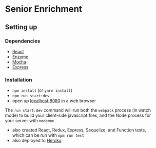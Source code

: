 # Senior Enrichment

## Setting up

### Dependencies

* [React](https://reactjs.org)
* [Enzyme](https://airbnb.io/enzyme)
* [Mocha](https://mochajs.org)
* [Express](https://expressjs.com)

### Installation

* `npm install` (or `yarn install`)
* `npm run start:dev`
* open up [localhost:8080](http://localhost:8080) in a web browser

The `run start:dev` command will run both the `webpack` process (in watch mode) to build your client-side javascript files, and the Node process for your server with `nodemon`.

* also created React, Redux, Express, Sequelize, and Function tests, which can be run with `npm run test`
* also deployed to [Heroku](https://senior-enrichment-btam.herokuapp.com)